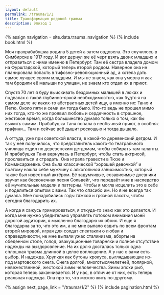 ```yaml
---
layout: default
permalink: /trauma/1/1
title: Трансформация родовой травмы
description: Эпизод 1
---
```

{% assign navigation  = site.data.trauma_navigation %}
{% include book.html %}

Моя прапрабабушка родила 5 детей а затем овдовела. Это случилось в Симбирске в 1917 году. И вот дернул же её черт взять двоих младших и отправиться с ними именно в Петербург. Там её сестра владела домом на Фурштадской, который теперь второй роддом. Наверное она не планировала попасть в тифозно-революционный ад, а хотела дать самое лучшее своим младшим. И мы не знаем, как она умерла и как там бродили её малыши по улицам, не знаем кто отдал их в приют.

Спустя 70 лет я буду выискивать бездомных малышей в люках и подвалах с такой глубинно-яркой необходимостью, как будто я на самом деле не каких-то абстрактных детей ищу, а именно их: Таню и Петю. Около пяти и семи им тогда было. Кто-то ведь не прошел мимо них тогда, кто-то же проявил любовь и сердечность в страшное, жестокое время, когда большинство думало только о том, как бы выжить самим. Прабабушка Таня попала в необычный приют, в особняк графини... Там и сейчас всё дышит роскошью и тогда дышало.

А оттуда, уже при советской власти, в какой-то деревенский детдом. И так у неё получилось, что представитель какого-то театрального училища ездил по деревенским детдомам, чтобы собирать там таланты. И прабабушка Таня вернулась в Петербург, чтобы стать актрисой, прославиться и страдать. Она играла травести в Тюзе и Коммисаржевке. Она была классической “хорошей девочкой” и поэтому нашла себе мужчину с алкогольной зависимостью, который также был известный актёром. Её задумчивые, созависимые дневники звучат как бесконечная песня Сольвейг, что передаёт мне в наследство её мучительные модели и паттерны. Чтобы я могла исцелить это в себе и поделиться опытом с вами. Так что спасибо им. Но я не всегда так думала. Мне понадобились годы тяжкой и грязной пахоты, чтобы сегодня благодарить их.

А когда я сажусь гримироваться, я откуда-то знаю как это делается. И когда мне нужно убедительно управлять потоком внимания моей дорогой аудитории, я мысленно благодарю их обоих. И еще я благодарна за то, что это им, а не мне выпало ездить по всем фронтам второй мировой, играя для солдат спектакли о любви и справедливости, не мне выпали ужас сталинизма, аборты на обеденном столе, голод, эвакуационные товарняки и полное отсутствие надежды на выздоровление. На их долю досталась только одна сплошная травма длинной в целое воплощение. А у нас с вами есть выбор. И надежда. Хрупкая как бутоны крокуса, выглядывающие из-под мартовского снега. Снега долгой, многотысячелетней, полярной, невежественной, жестокой зимы человечества. Зимы эпохи рыб, которая теперь заканчивается. И у нас, в отличие от них, есть теперь реальная надежда. Она про то, что можно жить по-другому.

{% assign next_page_link = "/trauma/1/2" %}
{% include pagination.html %}